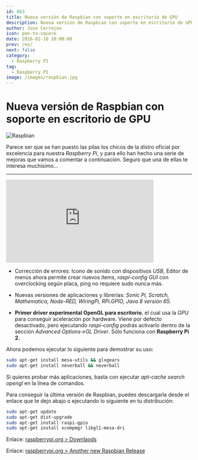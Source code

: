 ```yaml
---
id: 663
title: Nueva versión de Raspbian con soporte en escritorio de GPU
description: Nueva versión de Raspbian con soporte en escritorio de GPU
author: Jose Cerrejon
icon: pen-to-square
date: 2016-02-10 10:00:00
prev: /es/
next: false
category:
  - Raspberry PI
tag:
  - Raspberry PI
image: /images/raspbian.jpg
---
```


# Nueva versión de Raspbian con soporte en escritorio de GPU

![Raspbian](/images/raspbian.jpg)

Parece ser que se han puesto las pilas los chicos de la distro oficial por excelencia para nuestra *Raspberry Pi*, y para ello han hecho una serie de mejoras que vamos a comentar a continuación. Seguro que una de ellas te interesa muchísimo...

- - -
<iframe width="400" height="225" src="https://www.youtube.com/embed/WMfgXOHWAnc?rel=0&amp;showinfo=0" frameborder="0" allowfullscreen></iframe>

* Corrección de errores: Icono de sonido con dispositivos *USB*, Editor de menús ahora permite crear nuevos items, *raspi-config GUI* con overclocking según placa, ping no requiere sudo nunca más.

* Nuevas versiones de aplicaciones y librerías: *Sonic Pi, Scratch, Mathematica, Node-RED, WiringPi, RPi.GPIO, Java 8 versión 65.*

* **Primer driver experimental OpenGL para escritorio**, el cual usa la *GPU* para conseguir aceleración por hardware. Viene por defecto desactivado, pero ejecutando *raspi-config* podrás activarlo dentro de la sección *Advanced Options->GL Driver*. Sólo funciona con **Raspberry Pi 2.**

Ahora podemos ejecutar lo siguiente para demostrar su uso:

```bash
sudo apt-get install mesa-utils && glxgears
sudo apt-get install neverball && neverball
```

Si quieres probar más aplicaciones, basta con ejecutar *apt-cache search opengl* en la línea de comandos.

Para conseguir la última versión de Raspbian, puedes descargarla desde el enlace que te dejo abajo o ejecutando lo siguiente en tu distribución:

```bash
sudo apt-get update
sudo apt-get dist-upgrade
sudo apt-get install raspi-gpio
sudo apt-get install xcompmgr libgl1-mesa-dri
```

Enlace: [raspberrypi.org > Downlaods](https://www.raspberrypi.org/downloads/)

Enlace: [raspberrypi.org > Another new Raspbian Release](https://www.raspberrypi.org/blog/another-new-raspbian-release/)

